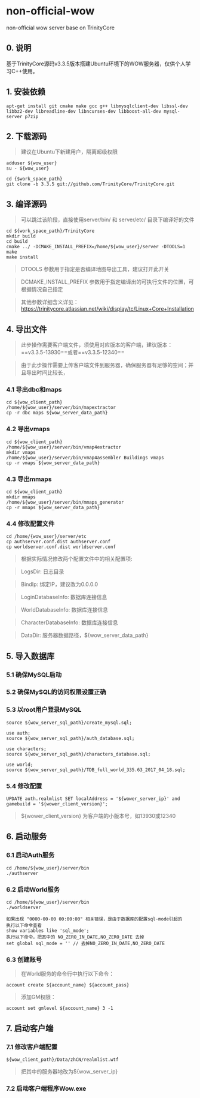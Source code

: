 # non-official-wow
non-official wow server base on TrinityCore

## 0. 说明
基于TrinityCore源码v3.3.5版本搭建Ubuntu环境下的WOW服务器，仅供个人学习C++使用。

## 1. 安装依赖
```
apt-get install git cmake make gcc g++ libmysqlclient-dev libssl-dev libbz2-dev libreadline-dev libncurses-dev libboost-all-dev mysql-server p7zip

```

## 2. 下载源码
> 建议在Ubuntu下新建用户，隔离超级权限

```
adduser ${wow_user}
su - ${wow_user}

cd {$work_space_path}
git clone -b 3.3.5 git://github.com/TrinityCore/TrinityCore.git
```

## 3. 编译源码
> 可以跳过该阶段，直接使用server/bin/ 和 server/etc/ 目录下编译好的文件

```
cd ${work_space_path}/TrinityCore
mkdir build
cd build
cmake ../ -DCMAKE_INSTALL_PREFIX=/home/${wow_user}/server -DTOOLS=1 
make
make install
```
> DTOOLS 参数用于指定是否编译地图导出工具，建议打开此开关

> DCMAKE_INSTALL_PREFIX 参数用于指定编译出的可执行文件的位置，可根据情况自己指定

> 其他参数详细含义详见： https://trinitycore.atlassian.net/wiki/display/tc/Linux+Core+Installation

## 4. 导出文件
> 此步操作需要客户端文件，须使用对应版本的客户端，建议版本：==v3.3.5-13930==或者==v3.3.5-12340==

> 由于此步操作需要上传客户端文件到服务器，确保服务器有足够的空间；并且导出时间比较长，

### 4.1 导出dbc和maps
```
cd ${wow_client_path}
/home/${wow_user}/server/bin/mapextractor
cp -r dbc maps ${wow_server_data_path}
```

### 4.2 导出vmaps
```
cd ${wow_client_path}
/home/${wow_user}/server/bin/vmap4extractor
mkdir vmaps
/home/${wow_user}/server/bin/vmap4assembler Buildings vmaps
cp -r vmaps ${wow_server_data_path}
```

### 4.3 导出mmaps
```
cd ${wow_client_path}
mkdir mmaps
/home/${wow_user}/server/bin/mmaps_generator
cp -r mmaps ${wow_server_data_path}
```

### 4.4 修改配置文件
```
cd /home/{wow_user}/server/etc
cp authserver.conf.dist authserver.conf
cp worldserver.conf.dist worldserver.conf
```
> 根据实际情况修改两个配置文件中的相关配置项:

> LogsDir: 日志目录

> BindIp: 绑定IP，建议改为0.0.0.0

> LoginDatabaseInfo: 数据库连接信息

> WorldDatabaseInfo: 数据库连接信息

> CharacterDatabaseInfo: 数据库连接信息

> DataDir: 服务器数据路径，${wow_server_data_path}


## 5. 导入数据库
### 5.1 确保MySQL启动
### 5.2 确保MySQL的访问权限设置正确
### 5.3 以root用户登录MySQL
```
source ${wow_server_sql_path}/create_mysql.sql;

use auth;
source ${wow_server_sql_path}/auth_database.sql;

use characters;
source ${wow_server_sql_path}/characters_database.sql;

use world;
source ${wow_server_sql_path}/TDB_full_world_335.63_2017_04_18.sql;
```

### 5.4 修改配置
```
UPDATE auth.realmlist SET localAddress = '${wower_server_ip}' and gamebuild = '${wower_client_version}';
```

> ${wower_client_version} 为客户端的小版本号，如13930或12340

## 6. 启动服务
### 6.1 启动Auth服务
```
cd /home/${wow_user}/server/bin
./authserver
```

### 6.2 启动World服务
```
cd /home/${wow_user}/server/bin
./worldserver
```

```
如果出现 "0000-00-00 00:00:00" 相关错误，是由于数据库的配置sql-mode引起的
执行以下命令查看
show variables like 'sql_mode';
执行以下命令，把其中的 NO_ZERO_IN_DATE,NO_ZERO_DATE 去掉
set global sql_mode = '' // 去掉NO_ZERO_IN_DATE,NO_ZERO_DATE
```

### 6.3 创建账号
> 在World服务的命令行中执行以下命令：

```
account create ${account_name} ${account_pass}
```

> 添加GM权限：

```
account set gmlevel ${account_name} 3 -1

```

## 7. 启动客户端
### 7.1 修改客户端配置
```
${wow_client_path}/Data/zhCN/realmlist.wtf
```
> 把其中的服务器地改为${wow_server_ip}

### 7.2 启动客户端程序Wow.exe
